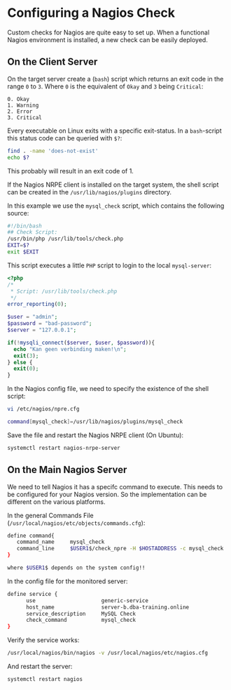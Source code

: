 # Configuring a Nagios Check


Custom checks for Nagios are quite easy to set up.
When a functional Nagios environment is installed, a new check can be easily deployed. 

## On the Client Server
On the target server create a (`bash`) script which returns an exit code in the range `0` to `3`. Where `0` is the equivalent of `Okay` and `3` being `Critical`:

```
0. Okay
1. Warning
2. Error
3. Critical
```

Every executable on Linux exits with a specific exit-status. 
In a `bash`-script this status code can be queried with `$?`: 

```bash
find . -name 'does-not-exist'
echo $?
```

This probably will result in an exit code of 1.

If the Nagios NRPE client is installed on the target system, the shell script can be created in the `/usr/lib/nagios/plugins` directory. 

In this example we use the `mysql_check` script, which contains the following source: 

```bash
#!/bin/bash
## Check Script:
/usr/bin/php /usr/lib/tools/check.php
EXIT=$?
exit $EXIT
```
This script executes a little `PHP` script to login to the local `mysql-server`: 

```php
<?php
/* 
 * Script: /usr/lib/tools/check.php
 */
error_reporting(0);

$user = "admin";
$password = "bad-password";
$server = "127.0.0.1";

if(!mysqli_connect($server, $user, $password)){
  echo "Kan geen verbinding maken!\n";
  exit(3);
} else {
  exit(0);
}
```
In the Nagios config file, we need to specify the existence of the shell script: 

```bash
vi /etc/nagios/npre.cfg

command[mysql_check]=/usr/lib/nagios/plugins/mysql_check
```
Save the file and restart the Nagios NRPE client (On Ubuntu):
```bash
systemctl restart nagios-nrpe-server
```

## On the Main Nagios Server
We need to tell Nagios it has a specifc command to execute. This needs to be configured for your Nagios version. So the implementation can be different on the various platforms. 

In the general Commands File (`/usr/local/nagios/etc/objects/commands.cfg`):
```bash
define command{
   command_name     mysql_check
   command_line     $USER1$/check_npre -H $HOSTADDRESS -c mysql_check
}

where $USER1$ depends on the system config!!
```

In the config file for the monitored server: 
```bash
define service {
      use                     generic-service
      host_name               server-b.dba-training.online
      service_description     MySQL Check
      check_command           mysql_check
}
````

Verify the service works:
```bash
/usr/local/nagios/bin/nagios -v /usr/local/nagios/etc/nagios.cfg
```

And restart the server: 
```bash
systemctl restart nagios
```